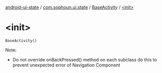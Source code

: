 [android-ui-state](../../index.md) / [com.sophoun.ui.state](../index.md) / [BaseActivity](index.md) / [&lt;init&gt;](./-init-.md)

# &lt;init&gt;

`BaseActivity()`

Note:

* Do not override onBackPressed() method on each subclass
do this to prevent unexpected error of Navigation Component
